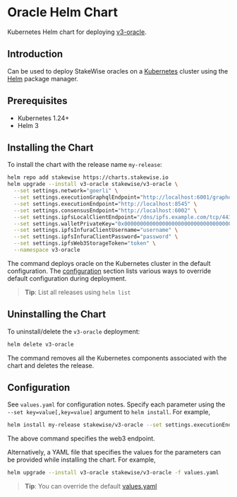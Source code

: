 # Oracle Helm Chart

Kubernetes Helm chart for deploying [v3-oracle](https://github.com/stakewise/v3-oracle).

## Introduction

Can be used to deploy StakeWise oracles on a [Kubernetes](http://kubernetes.io) cluster using the [Helm](https://helm.sh) package manager.

## Prerequisites

- Kubernetes 1.24+
- Helm 3

## Installing the Chart

To install the chart with the release name `my-release`:

```bash
helm repo add stakewise https://charts.stakewise.io
helm upgrade --install v3-oracle stakewise/v3-oracle \
  --set settings.network="goerli" \
  --set settings.executionGraphqlEndpoint="http://localhost:6001/graphql" \
  --set settings.executionEndpoint="http://localhost:8545" \
  --set settings.consensusEndpoint="http://localhost:6002" \
  --set settings.ipfsLocalClientEndpoint="/dns/ipfs.example.com/tcp/443/https" \
  --set settings.walletPrivateKey="0x0000000000000000000000000000000000000000" \
  --set settings.ipfsInfuraClientUsername="username" \
  --set settings.ipfsInfuraClientPassword="password" \
  --set settings.ipfsWeb3StorageToken="token" \
  --namespace v3-oracle
```

The command deploys oracle on the Kubernetes cluster in the default configuration. The [configuration](#configuration) section lists various ways to override default configuration during deployment.

> **Tip**: List all releases using `helm list`

## Uninstalling the Chart

To uninstall/delete the `v3-oracle` deployment:

```bash
helm delete v3-oracle
```

The command removes all the Kubernetes components associated with the chart and deletes the release.

## Configuration

See `values.yaml` for configuration notes. Specify each parameter using the `--set key=value[,key=value]` argument to `helm install`. For example,

```bash
helm install my-release stakewise/v3-oracle --set settings.executionEndpoints="XXXXXXXX" --set settings.consensusEndpoints="XXXXXXXX"
```

The above command specifies the web3 endpoint.

Alternatively, a YAML file that specifies the values for the parameters can be provided while installing the chart. For example,

```bash
helm upgrade --install v3-oracle stakewise/v3-oracle -f values.yaml
```

> **Tip**: You can override the default [values.yaml](values.yaml)
